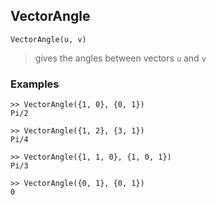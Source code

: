 ## VectorAngle
``` 
VectorAngle(u, v)
``` 
> gives the angles between vectors `u` and `v`

### Examples
``` 
>> VectorAngle({1, 0}, {0, 1})
Pi/2

>> VectorAngle({1, 2}, {3, 1})
Pi/4

>> VectorAngle({1, 1, 0}, {1, 0, 1})
Pi/3

>> VectorAngle({0, 1}, {0, 1})
0
``` 